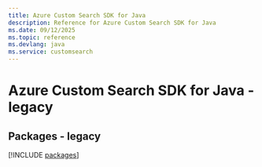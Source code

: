 ```yaml
---
title: Azure Custom Search SDK for Java
description: Reference for Azure Custom Search SDK for Java
ms.date: 09/12/2025
ms.topic: reference
ms.devlang: java
ms.service: customsearch
---
```

# Azure Custom Search SDK for Java - legacy
## Packages - legacy
[!INCLUDE [packages](custom-search-index.md)]